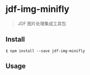 # jdf-img-minifly

> JDF 图片处理集成工具包


## Install

```
$ npm install --save jdf-img-minifly
```


## Usage

```js
 
```